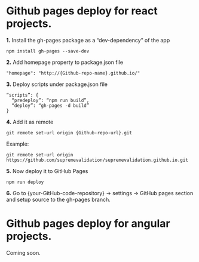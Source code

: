 # Github pages deploy for react projects.

<p><strong>1.</strong> Install the gh-pages package as a “dev-dependency” of the app</p>

`npm install gh-pages --save-dev`

<p><strong>2.</strong> Add homepage property to package.json file</p>

`"homepage": "http://{Github-repo-name}.github.io/"`

<p><strong>3.</strong> Deploy scripts under package.json file</p>

```
“scripts”: {
  “predeploy”: “npm run build”,
  “deploy”: “gh-pages -d build”
}
```

<p><strong>4.</strong> Add it as remote</p>

`git remote set-url origin {Github-repo-url}.git`

<p>Example:</p>

`git remote set-url origin https://github.com/supremevalidation/supremevalidation.github.io.git`

<p><strong>5.</strong> Now deploy it to GitHub Pages</p>

`npm run deploy`

<p><strong>6.</strong> Go to {your-GitHub-code-repository} -> settings -> GitHub pages section and setup source to the gh-pages branch.</p>



# Github pages deploy for angular projects.

Coming soon.
